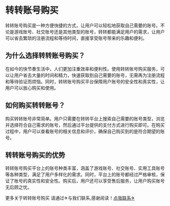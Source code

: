 # 转转账号购买

转转账号购买是一种方便快捷的方式，让用户可以轻松地获取自己需要的账号。不论是游戏账号、社交账号还是其他类型的账号，转转都能满足用户的需求，让用户可以省去繁琐的注册流程和等待时间，直接享受账号带来的乐趣和便利。

## 为什么选择转转账号购买？

在如今的快节奏生活中，人们更加注重效率和便利性。使用转转账号购买服务，可以让用户省去大量的时间和精力，快速获取到自己需要的账号，无需再为注册流程和等待验证而烦恼。同时，转转账号购买平台保障用户账号的安全性和真实性，让用户可以放心购买和使用。

## 如何购买转转账号？

购买转转账号非常简单。用户只需要在转转平台上搜索自己需要的账号类型，浏览并选择符合自己需求的账号，然后通过平台提供的支付方式进行购买即可。在购买过程中，用户可以查看账号的相关信息和评价，确保自己购买到的是符合期望的账号。

## 转转账号购买的优势

转转账号购买平台上的账号种类丰富，涵盖了游戏账号、社交账号、实用工具账号等各种类型，满足了用户多样化的需求。同时，平台上的账号都经过严格审核，保证了账号的真实性和安全性。购买后，用户还可以享受售后服务，让用户购买账号无后顾之忧。

更多关于转转账号购买 请通过✈与我们联系,感谢阅读！[点我联系✈](https://cn.G208.com)